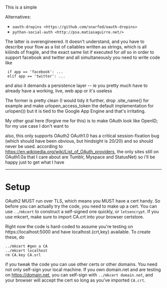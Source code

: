 This is a simple 

Alternatives:
* `oauth-dropins <https://github.com/snarfed/oauth-dropins>`
* `python-social-auth <http://psa.matiasaguirre.net/>`

The latter is overengineered. It doesn't understand,
and you have to describe your flow as a list of callables written as strings,
which is all kiiiinds of fragile,
and the exact same list if executed for *all*
so in order to support facebook and twitter and all simultaneously you need to write code like
```
 if app == 'facebook': ...
 elif app == 'twitter': ...
```
and also it demands a persistence layer -- ie you pretty much have to already have a working, live, web app or it's useless

The former is pretty clean (I would tidy it further, drop .site_name() for example and make urlopen_access_token the default implementation for urlopen())
but it is tied to the Google App Engine and that's irritating.

My other goal here (forgive me for this) is to make OAuth look like OpenID;
for my use case I don't want to

also, this only supports OAuth2
OAuth1.0 has a critical session-fixation bug (which should have been obvious, but hindsight is 20/20) and so should never be used.
according to https://en.wikipedia.org/wiki/List_of_OAuth_providers, the only sites still on OAuth1.0a that I care about are Tumblr, Myspace and StatusNet)
 so i'll be happy just to get what I have


------

Setup
=====

OAuth2 MUST run over TLS, which means you MUST have a cert handy.
So before you can actually try the code, you need to make up a cert.
You can use `../mkcert` to construct a self-signed one quickly, or `letsencrypt`.
If you use mkcert, make sure to import CA.crt into your browser certstore.

Right now the code is hard-coded to assume you're testing on https://localhost:5000
and have localhost.{crt,key} available. To create these, do
```
../mkcert #gen a CA
../mkcert localhost
rm CA.key CA.srl
```
if you tweak the code you can use other certs or other domains.
You need not only self-sign your local machine.
If you own domain.net and are testing on https://domain.net,
 you can self-sign with `../mkcert domain.net`, and your browser will accept the cert so long as you've imported `CA.crt`.
